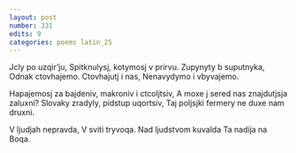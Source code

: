 ```yaml
---
layout: post
number: 331
edits: 9
categories: poems latin_25
---
```


Jcly po uzqirʼju,
Spitknulysj, kotymosj v prirvu.
Zupynyty b suputnyka,
Odnak ctovhajemo.
Ctovhajutj i nas,
Nenavydymo i vbyvajemo.

Hapajemosj za bajdeniv, makroniv i ctcoljtsiv,
A moxe j sered nas znajdutjsja zaluxni?
Slovaky zradyly, pidstup uqortsiv, 
Taj poljsjki fermery ne duxe nam druxni.

V ljudjah nepravda,
V sviti tryvoqa.
Nad ljudstvom kuvalda
Ta nadija na Boqa.
